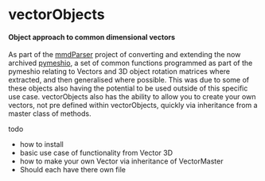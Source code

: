 # vectorObjects
#### Object approach to common dimensional vectors 

As part of the [mmdParser][mmd] project of converting and extending the now archived [pymeshio][pymesh], a set of common
functions programmed as part of the pymeshio relating to Vectors and 3D object rotation matrices where extracted, and 
then generalised where possible. This was due to some of these objects also having the potential to be used outside of
this specific use case. vectorObjects also has the ability to allow you to create your own vectors, not pre defined
within vectorObjects, quickly via inheritance from a master class of methods. 

todo

* how to install
* basic use case of functionality from Vector 3D
* how to make your own Vector via inheritance of VectorMaster
* Should each have there own file


[mmd]: https://github.com/sbaker-dev/mmdParser
[pymesh]: https://github.com/ousttrue/pymeshio




